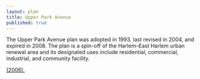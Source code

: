 ```yaml
---
layout: plan
title: Upper Park Avenue
published: true
---
```


The Upper Park Avenue plan was adopted in 1993, last revised in 2004, and expired in 2008. The plan is a spin-off of the Harlem–East Harlem urban renewal area and its designated uses include residential, commercial, industrial, and community facility.

[ (2006).](https://www.nyc.gov/assets/hpd/downloads/pdfs/services/upper-park-ave-first-amended-urp.pdf)
